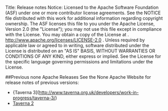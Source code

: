 Title:     Release notes
Notice:    Licensed to the Apache Software Foundation (ASF) under one
           or more contributor license agreements.  See the NOTICE file
           distributed with this work for additional information
           regarding copyright ownership.  The ASF licenses this file
           to you under the Apache License, Version 2.0 (the
           "License"); you may not use this file except in compliance
           with the License.  You may obtain a copy of the License at
           .
             http://www.apache.org/licenses/LICENSE-2.0
           .
           Unless required by applicable law or agreed to in writing,
           software distributed under the License is distributed on an
           "AS IS" BASIS, WITHOUT WARRANTIES OR CONDITIONS OF ANY
           KIND, either express or implied.  See the License for the
           specific language governing permissions and limitations
           under the License.

##Previous none Apache Releases
See the None Apache Website for release notes of previous versions:

- {Taverna 3](http://www.taverna.org.uk/developers/work-in-progress/taverna-3/)
- [Taverna 2](http://www.taverna.org.uk/download/workbench/release-notes/)
